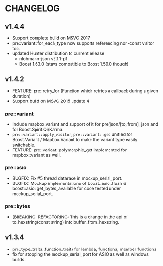 # CHANGELOG

## v1.4.4
  * Support complete build on MSVC 2017
  * pre::variant::for_each_type now supports referencing non-const visitor too.
  * updated Hunter distribution to current release 
    * nlohmann-json v2.1.1-p1
    * Boost 1.63.0 (stays compatible to Boost 1.59.0 though)

## v1.4.2

  * FEATURE: pre::retry_for (Function which retries a callback during a given duration)
  * Support build on MSVC 2015 update 4

### pre::variant
  * Include mapbox.variant and support of it for pre/json/[to, from]\_json and for Boost.Spirit.Qi/Karma.
  * `pre::variant::apply_visitor`, `pre::variant::get` unified for Boost.Variant / Mapbox.Variant to make the variant type easily switchable.
  * FEATURE: pre::variant::polymorphic_get implemented for mapbox::variant as well.

### pre::asio
  * BUGFIX: Fix #5 thread datarace in mockup_serial_port.
  * BUGFIX: Mockup implementations of boost::asio::flush & boost::asio::get_bytes_available for code tested under mockup_serial_port.

### pre::bytes
  * [BREAKING] REFACTORING: This is a change in the api of to_hexstring(const string) into buffer_from_hexstring.

## v1.3.4

 * pre::type_traits::function_traits for lambda, functions, member functions
 * fix for stopping the mockup_serial_port for ASIO as well as windows builds.

